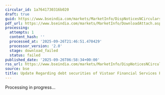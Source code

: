 ```yaml
---
circular_id: 1a7641730316b020
draft: true
guid: https://www.bseindia.com/markets/MarketInfo/DispNoticesNCirculars.aspx?Noticeid={639AA091-DAC1-4D93-902B-C69F1C1E2237}&noticeno=20250926-4&dt=09/26/2025&icount=4&totcount=76&flag=0
pdf_url: https://www.bseindia.com/markets/MarketInfo/DownloadAttach.aspx?id=20250926-4&attachedId=
processing:
  attempts: 1
  content_hash: ''
  processed_at: '2025-09-26T21:46:51.470429'
  processor_version: '2.0'
  stage: download_failed
  status: failed
published_date: '2025-09-26T06:58:34+00:00'
rss_url: https://www.bseindia.com/markets/MarketInfo/DispNoticesNCirculars.aspx?Noticeid={639AA091-DAC1-4D93-902B-C69F1C1E2237}&noticeno=20250926-4&dt=09/26/2025&icount=4&totcount=76&flag=0
source: bse
title: Update Regarding debt securities of Vistaar Financial Services Pvt Limited
---
```


Processing in progress...